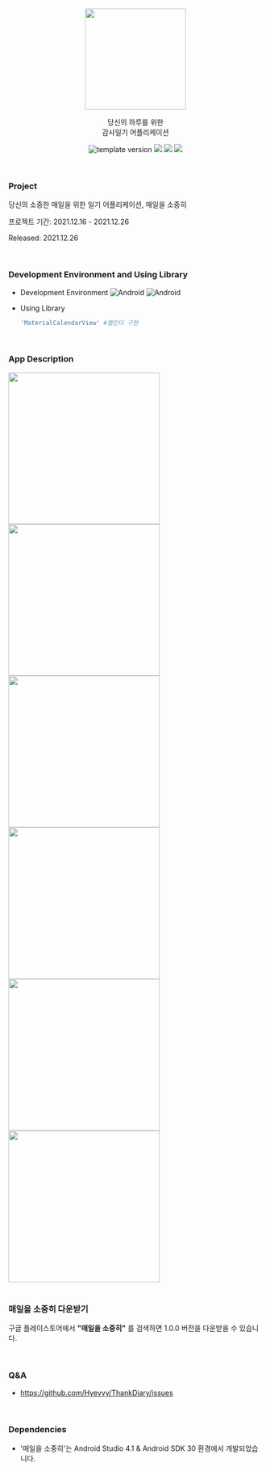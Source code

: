 <br/>
<p align="middle">
 <img width="200px;" src="https://user-images.githubusercontent.com/72402747/147417698-da3b9ddc-37f6-4016-8506-007e5f788993.png" />
</p>

<p align="middle"> 당신의 하루를 위한 <br/> 감사일기 어플리케이션 </p>

<p align="middle">
 <img src="https://img.shields.io/badge/version-1.0.0-blue?style=flat-square" alt="template version"/>
 <img src="https://img.shields.io/badge/platform-Android-green.svg" />
 <img src="https://img.shields.io/github/languages/top/Hyevvy/ThankDiary" />
 <img src="https://img.shields.io/badge/google_play-Download-red?logo=google-play&logoColor=white" />
</p>


<br/>

### Project
당신의 소중한 매일을 위한 일기 어플리케이션, 매일을 소중히

프로젝트 기간: 2021.12.16 - 2021.12.26

Released: 2021.12.26


<br/>

### Development Environment and Using Library

* Development Environment 
![Android](https://img.shields.io/badge/Android-4.1-orange.svg) ![Android](https://img.shields.io/badge/Platform-Android-orange.svg)

* Using Library  

  ```ruby
  'MaterialCalendarView' #캘린더 구현
  
  
<br/>


### App Description


<div>
<img width="300" src="https://user-images.githubusercontent.com/72402747/147735640-29a6cd40-8e54-44b0-a896-6fe531c12484.png">
<img width="300" src="https://user-images.githubusercontent.com/72402747/147735649-9aa505f2-f98f-4832-b6ad-3fbb2626ffd0.png">
<img width="300" src="https://user-images.githubusercontent.com/72402747/147735650-addf8575-ddb1-4128-a27d-49f09b0f895d.png">
 </div>
 
<div> 
<img width="300" src="https://user-images.githubusercontent.com/72402747/147735653-b2c6dae8-b7f4-41a4-a60d-c2aadcb15f25.png">
<img width="300" src="https://user-images.githubusercontent.com/72402747/147735654-6c9d575d-ca3d-4164-b04e-4ac394665fde.png">
<img width="300" src="https://user-images.githubusercontent.com/72402747/147735998-d86dc060-6674-458d-b30e-728dc3084b60.png">
</div>

 




<br/>

### 매일을 소중히 다운받기



구글 플레이스토어에서 **"매일을 소중히"** 를 검색하면 1.0.0 버전을 다운받을 수 있습니다.



<br/>

### Q&A

* https://github.com/Hyevvy/ThankDiary/issues


<br/>

### Dependencies

* '매일을 소중히'는 Android Studio 4.1 & Android SDK 30 환경에서 개발되었습니다.
